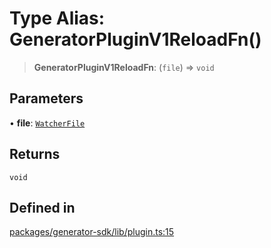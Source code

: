 # Type Alias: GeneratorPluginV1ReloadFn()

> **GeneratorPluginV1ReloadFn**: (`file`) => `void`

## Parameters

• **file**: [`WatcherFile`](../interfaces/WatcherFile.md)

## Returns

`void`

## Defined in

[packages/generator-sdk/lib/plugin.ts:15](https://github.com/andreisergiu98/baeta/blob/e352a1ec749c5b23df693f5f8373ac0b75347349/packages/generator-sdk/lib/plugin.ts#L15)
